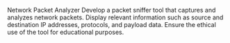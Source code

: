 Network Packet Analyzer
Develop a packet sniffer tool that captures and analyzes network packets. Display relevant information such as source and destination IP addresses, protocols, and payload data. Ensure the ethical use of the tool for educational purposes.

